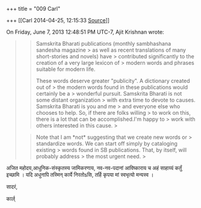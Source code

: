 +++
title = "009 Carl"

+++
[[Carl	2014-04-25, 12:15:33 [Source](https://groups.google.com/g/samskrita/c/MYGcCuPB1zw)]]



On Friday, June 7, 2013 12:48:51 PM UTC-7, Ajit Krishnan wrote:  

> 
> > 
> > Samskrita Bharati publications (monthly sambhashana sandesha magazine > as well as recent translations of many short-stories and novels) have > contributed significantly to the creation of a very large lexicon of > modern words and phrases suitable for modern life.
> > 
> > 
> >   
> > 
> > 
> > These words deserve greater "publicity". A dictionary created out of > the modern words found in these publications would certainly be a > wonderful pursuit. Samskrita Bharati is not some distant organization > with extra time to devote to causes. Samskrita Bharati is you and me > and everyone else who chooses to help. So, if there are folks willing > to work on this, there is a lot that can be accomplished.I'm happy to > work with others interested in this cause. >
> 
> > 
> >   
> > 
> > 
> > Note that I am \*not\* suggesting that we create new words or > standardize words. We can start off simply by cataloging existing > words found in SB publications. That, by itself, will probably address > the most urgent need. >
> 
> > 

  

अजित महोदय,आधुनिक-संस्कृतस्य जामिकरणाय, नव-नव-पदानां आविष्काराय च अहं साहाय्यं कर्तुं इच्छामि । यदि अधुनापि तस्मिन् कार्ये निरतोsसि, तर्हि कृपया मां स्वभृत्यो मन्यस्व ।

  

सादरं,

कार्ल्

  

